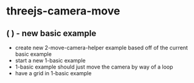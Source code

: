 # threejs-camera-move

## (  ) - new basic example
* create new 2-move-camera-helper example based off of the current basic example
* start a new 1-basic example
* 1-basic example should just move the camera by way of a loop
* have a grid in 1-basic example